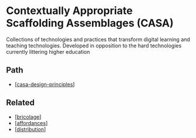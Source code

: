 # Contextually Appropriate Scaffolding Assemblages (CASA)

Collections of technologies and practices that transform digital learning and teaching technologies. Developed in opposition to the hard technologies currently littering higher education

## Path

- [[casa-design-principles]] 

## Related

- [[bricolage]]
- [[affordances]]
- [[distribution]]

[//begin]: # "Autogenerated link references for markdown compatibility"
[casa-design-principles]: CASA/casa-design-principles "Design principles for Context-Appropriate Scaffolding Assemblages (CASA)"
[bricolage]: bricolage "Bricolage"
[affordances]: affordances "Affordances"
[distribution]: distribution "Distribution"
[//end]: # "Autogenerated link references"